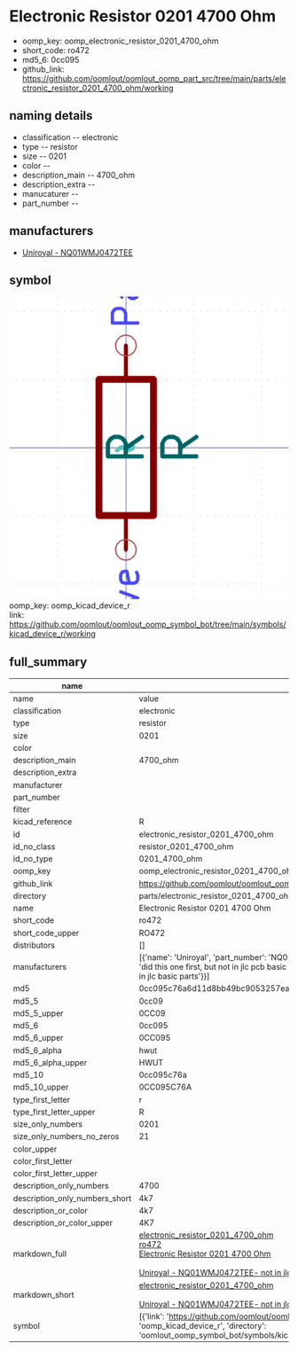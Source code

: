 # Electronic Resistor 0201 4700 Ohm

  
* oomp_key: oomp_electronic_resistor_0201_4700_ohm 
* short_code: ro472
* md5_6: 0cc095  
* github_link: https://github.com/oomlout/oomlout_oomp_part_src/tree/main/parts/electronic_resistor_0201_4700_ohm/working  
## naming details
* classification -- electronic
* type -- resistor
* size -- 0201
* color -- 
* description_main -- 4700_ohm
* description_extra -- 
* manucaturer -- 
* part_number -- 


## manufacturers
* [Uniroyal - NQ01WMJ0472TEE]()  

## symbol

![](symbol/0/working/working_600.png)  
oomp_key: oomp_kicad_device_r  
link: https://github.com/oomlout/oomlout_oomp_symbol_bot/tree/main/symbols/kicad_device_r/working  


## full_summary
| name | value | 
| --- | --- | 
| name | value | 
| classification | electronic | 
| type | resistor | 
| size | 0201 | 
| color |  | 
| description_main | 4700_ohm | 
| description_extra |  | 
| manufacturer |  | 
| part_number |  | 
| filter |  | 
| kicad_reference | R | 
| id | electronic_resistor_0201_4700_ohm | 
| id_no_class | resistor_0201_4700_ohm | 
| id_no_type | 0201_4700_ohm | 
| oomp_key | oomp_electronic_resistor_0201_4700_ohm | 
| github_link | https://github.com/oomlout/oomlout_oomp_part_src/tree/main/parts/electronic_resistor_0201_4700_ohm/working | 
| directory | parts/electronic_resistor_0201_4700_ohm | 
| name | Electronic Resistor 0201 4700 Ohm | 
| short_code | ro472 | 
| short_code_upper | RO472 | 
| distributors | [] | 
| manufacturers | [{'name': 'Uniroyal', 'part_number': 'NQ01WMJ0472TEE', 'link': '', 'id': 'manufacturer_uniroyal', 'note': {'reason': 'did this one first, but not in jlc pcb basic parts and 1 percent are and they are the same price', 'reason_short': 'not in jlc basic parts'}}] | 
| md5 | 0cc095c76a6d11d8bb49bc9053257eaf | 
| md5_5 | 0cc09 | 
| md5_5_upper | 0CC09 | 
| md5_6 | 0cc095 | 
| md5_6_upper | 0CC095 | 
| md5_6_alpha | hwut | 
| md5_6_alpha_upper | HWUT | 
| md5_10 | 0cc095c76a | 
| md5_10_upper | 0CC095C76A | 
| type_first_letter | r | 
| type_first_letter_upper | R | 
| size_only_numbers | 0201 | 
| size_only_numbers_no_zeros | 21 | 
| color_upper |  | 
| color_first_letter |  | 
| color_first_letter_upper |  | 
| description_only_numbers | 4700 | 
| description_only_numbers_short | 4k7 | 
| description_or_color | 4k7 | 
| description_or_color_upper | 4K7 | 
| markdown_full | [electronic_resistor_0201_4700_ohm](https://github.com/oomlout/oomlout_oomp_part_src/tree/main/parts/electronic_resistor_0201_4700_ohm/working)<br>[ro472](https://github.com/oomlout/oomlout_oomp_part_src/tree/main/parts/electronic_resistor_0201_4700_ohm/working)<br>[Electronic Resistor 0201 4700 Ohm](https://github.com/oomlout/oomlout_oomp_part_src/tree/main/parts/electronic_resistor_0201_4700_ohm/working)<br><br>[Uniroyal - NQ01WMJ0472TEE- not in jlc basic parts]() [(L)  ](https://www.lcsc.com/search?q=NQ01WMJ0472TEE)[(D)  ](https://www.digikey.com/en/products?keywords=NQ01WMJ0472TEE)[(M)  ](https://www.mouser.com/Search/Refine?Keyword=NQ01WMJ0472TEE)[(N)  ](https://www.newark.com/search?st=NQ01WMJ0472TEE)[(SZ)  ](https://so.szlcsc.com/global.html?k=NQ01WMJ0472TEE)<br> | 
| markdown_short | [electronic_resistor_0201_4700_ohm](https://github.com/oomlout/oomlout_oomp_part_src/tree/main/parts/electronic_resistor_0201_4700_ohm/working)<br><br>[Uniroyal - NQ01WMJ0472TEE- not in jlc basic parts]() | 
| symbol | [{'link': 'https://github.com/oomlout/oomlout_oomp_symbol_bot/tree/main/symbols/kicad_device_r', 'oomp_key': 'oomp_kicad_device_r', 'directory': 'oomlout_oomp_symbol_bot/symbols/kicad_device_r//working/working.kicad_sym'}] | 

